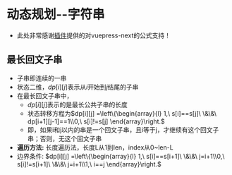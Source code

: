 # 动态规划--字符串

- 此处非常感谢[插件](https://vuepress-theme-hope.github.io/v2/md-enhance/zh/)提供的对vuepress-next的公式支持！

## 最长回文子串

- 子串即连续的一串
- 状态二维，$dp[i][j]$表示从$i$开始到$j$结尾的子串
- 在最长回文子串中，
  - $dp[i][j]$表示的是最长公共子串的长度
  - 状态转移方程为$dp[i][j] =\left\{\begin{array}{l} 1,\ s[i]==s[j]\ \&\&\ dp[i+1][j-1]==1\\0,\ s[i]!=s[j] \end{array}\right.$
  - 即，如果i和j以内的串是一个回文子串，且i等于j，才继续有这个回文子串；否则，无这个回文子串
- __遍历方法:__ 长度遍历法，长度L从1到len，index从0~len-L
- 边界条件: $dp[i][j] =\left\{\begin{array}{l} 1,\ s[i]==s[i+1]\ \&\&\ j=i+1\\0,\ s[i]!=s[i+1]\ \&\&\ j=i+1\\1,\ i==j \end{array}\right.$

